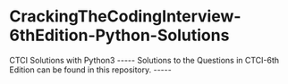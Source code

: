 # CrackingTheCodingInterview-6thEdition-Python-Solutions
CTCI Solutions with Python3
 ----- Solutions to the Questions in CTCI-6th Edition can be found in this repository. -----
